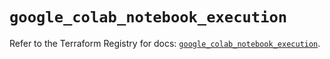 # `google_colab_notebook_execution`

Refer to the Terraform Registry for docs: [`google_colab_notebook_execution`](https://registry.terraform.io/providers/hashicorp/google-beta/6.49.1/docs/resources/google_colab_notebook_execution).
